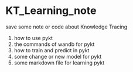 # KT_Learning_note
save some note or code about Knowledge Tracing

1. how to use pykt
2. the commands of wandb for pykt
3. how to train and predict in pykt
4. some change or new model for pykt
5. some markdown file for learning pykt 
